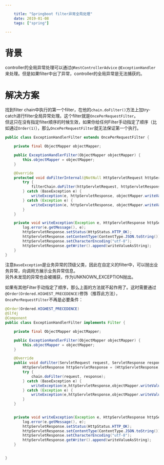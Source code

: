 ```yaml
---

    title: "Springboot filter异常全局处理"
    date: 2019-01-08
    tags: ["spring"]

---
```


# 背景
controller的全局异常处理可以通过`@RestControllerAdvice` `@ExceptionHandler`来处理。但是如果filter中出了异常，controller的全局异常是无法捕获的。  

# 解决方案
找到filter chain中执行的第一个filter，在他的`chain.doFilter()`方法上加try-catch进行filter全局异常处理。这个filter就是`OncePerRequestFilter`。  
但这只在没有指定filter顺序的时候生效，如果你给任何Filter手动指定了顺序（比如通过`Order(1)`），那么`OncePerRequestFilter`就无法保证第一个执行。  

```java
public class ExceptionHandlerFilter extends OncePerRequestFilter {

    private final ObjectMapper objectMapper;

    public ExceptionHandlerFilter(ObjectMapper objectMapper) {
        this.objectMapper = objectMapper;
    }

    @Override
    protected void doFilterInternal(@NotNull HttpServletRequest httpServletRequest, @NotNull HttpServletResponse httpServletResponse, FilterChain filterChain) throws ServletException, IOException {
        try {
            filterChain.doFilter(httpServletRequest, httpServletResponse);
        } catch (BaseException e) {
            writeException(e, httpServletResponse, objectMapper.writeValueAsString(e.getResultEntity()));
        } catch (Exception e) {
            writeException(e, httpServletResponse, objectMapper.writeValueAsString(ResponseInfoEnum.UNKNOWN_EXCEPTION.buildResultEntity()));
        }
    }

    private void writeException(Exception e, HttpServletResponse httpServletResponse, String writeValueAsString) throws IOException {
        log.error(e.getMessage(), e);
        httpServletResponse.setStatus(HttpStatus.HTTP_OK);
        httpServletResponse.setContentType(ContentType.JSON.toString());
        httpServletResponse.setCharacterEncoding("utf-8");
        httpServletResponse.getWriter().append(writeValueAsString);
    }
}
```
注意`BaseException`是业务异常的顶级父类，因此在自定义的filter中，可以抛出业务异常，向调用方展示业务异常信息。  
另外未发现的异常也会被捕获，作为UNKNOWN_EXCEPTION抛出。  

如果有其他Filter手动指定了顺序，那么上面的方法就不起作用了。这时需要通过`@Order(Ordered.HIGHEST_PRECEDENCE)`修饰（推荐此方法），`OncePerRequestFilter`不再是必要条件：  
```java
@Order(Ordered.HIGHEST_PRECEDENCE)
@Slf4j
@Component
public class ExceptionHandlerFilter implements Filter {

    private final ObjectMapper objectMapper;

    public ExceptionHandlerFilter(ObjectMapper objectMapper) {
        this.objectMapper = objectMapper;
    }

    @Override
    public void doFilter(ServletRequest request, ServletResponse response, FilterChain chain) throws IOException, ServletException {
        HttpServletResponse httpServletResponse = (HttpServletResponse) response;
        try {
            chain.doFilter(request, response);
        } catch (BaseException e) {
            writeException(e,httpServletResponse,objectMapper.writeValueAsString(e.getResultEntity()));
        } catch (Exception e) {
            writeException(e,httpServletResponse,objectMapper.writeValueAsString(ResponseInfoEnum.UNKNOWN_EXCEPTION.buildResultEntity()));
        }
    }
    

    private void writeException(Exception e, HttpServletResponse httpServletResponse, String writeValueAsString) throws IOException {
        log.error(e.getMessage(), e);
        httpServletResponse.setStatus(HttpStatus.HTTP_OK);
        httpServletResponse.setContentType(ContentType.JSON.toString());
        httpServletResponse.setCharacterEncoding("utf-8");
        httpServletResponse.getWriter().append(writeValueAsString);
    }

    
}
```